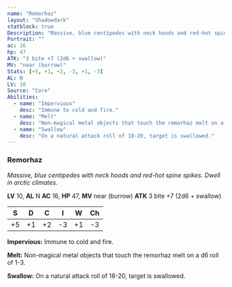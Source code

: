 ```yaml
---
name: "Remorhaz"
layout: "Shadowdark"
statblock: true
Description: "Massive, blue centipedes with neck hoods and red-hot spine spikes. Dwell in arctic climates."
Portrait: ""
ac: 16
hp: 47
ATK: "3 bite +7 (2d6 + swallow)"
MV: "near (burrow)"
Stats: [+5, +1, +2, -3, +1, -3]
AL: N
LV: 10
Source: "Core"
Abilities:
  - name: "Impervious"
    desc: "Immune to cold and fire."
  - name: "Melt"
    desc: "Non-magical metal objects that touch the remorhaz melt on a d6 roll of 1-3."
  - name: "Swallow"
    desc: "On a natural attack roll of 18-20, target is swallowed."
---
```


### Remorhaz

_Massive, blue centipedes with neck hoods and red-hot spine spikes. Dwell in arctic climates._

**LV** 10, **AL** N
**AC** 16, **HP** 47, **MV** near (burrow)
**ATK** 3 bite +7 (2d6 + swallow)

|  S  |  D  |  C  |  I  |  W  |  Ch  |
|:---:|:---:|:---:|:---:|:---:|:----:|
| +5 | +1 | +2 | -3 | +1 | -3 |

**Impervious:** Immune to cold and fire.

**Melt:** Non-magical metal objects that touch the remorhaz melt on a d6 roll of 1-3.

**Swallow:** On a natural attack roll of 18-20, target is swallowed.


